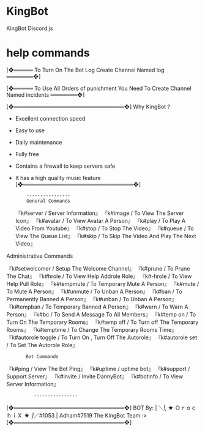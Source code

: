 # KingBot
KingBot Discord.js
# help commands


   

[❖═════ To Turn On The Bot Log Create Channel Named log ═══════❖]

[❖═════ To Use All Orders of punishment You Need To Create Channel Named incidents ═══════❖]

[❖═════════════════════════════❖]
           Why KingBot ?
-  Excellent connection speed
-  Easy to use
-  Daily maintenance
-  Fully free
-  Contains a firewall to keep servers safe
-  It has a high quality music feature
[❖═════════════════════════════❖]
                             
           ----------------
           General Commands

   『k#server / Server Information』
   『k#image / To View The Server Icon』
   『k#avatar / To View Avatar A Person』
   『k#play / To Play A Video From Youtube』
   『k#stop / To Stop The Video』
   『k#queue / To View The Queue List』
   『k#skip / To Skip The Video And Play The Next Video』
   
Administrative Commands
   
   『k#setwelcomer / Setup The Welcome Channel』
   『k#prune / To Prune The Chat』
   『k#hrole / To View Help Addrole Role』
   『k#-hrole / To View Help Pull Role』
   『k#tempmute / To Temporary Mute A Person』
   『k#mute / To Mute A Person』
   『k#unmute / To Unban A Person』
   『k#ban / To Permanently Banned A Person』
   『k#unban / To Unban A Person』
   『k#tempban / To Temporary Banned A Person』
   『k#warn / To Warn A Person』
   『k#bc / To Send A Message To All Members』
   『k#temp on / To Turn On The Temporary Rooms』
   『k#temp off / To Turn off The Temporary Rooms』
   『k#temptime / To Change The Temporary Rooms Time』
   『k#autorole toggle / To Turn On , Turn Off The Autorole』
   『k#autorole set / To Set The Autorole Role』

   
           Bot Commands
   
   『k#ping / View The Bot Ping』
   『k#uptime / uptime bot』
   『k#support / Support Server』
   『k#invite / Invite DannyBot』
   『k#botinfo / To View Server Information』
   
              ----------------  
   
[❖═════════════════════════════❖]
  BOT By: | ╲⎝ ★ ＯｒｏｃｈｉＸ  ★ ⎠╱#1053  | Adham#7519 
The KingBot Team :>
[❖═════════════════════════════❖]

